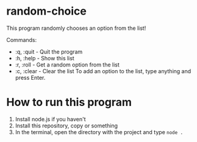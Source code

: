 # random-choice
This program randomly chooses an option from the list!

Commands:
- :q, :quit - Quit the program
- :h, :help - Show this list
- :r, :roll - Get a random option from the list
- :c, :clear - Clear the list
To add an option to the list, type anything and press Enter.

# How to run this program
1. Install node.js if you haven't
2. Install this repository, copy or something
3. In the terminal, open the directory with the project and type `node .`

